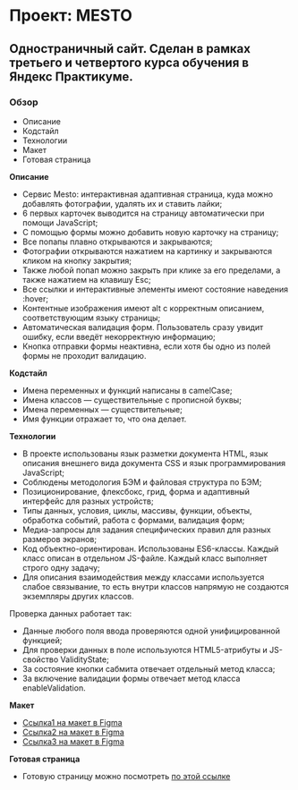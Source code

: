 # Проект: MESTO

## Одностраничный сайт. Сделан в рамках третьего и четвертого курса обучения в Яндекс Практикуме.

### Обзор
* Описание
* Кодстайл
* Технологии
* Макет
* Готовая страница

**Описание**

- Сервис Mesto: интерактивная адаптивная страница, куда можно добавлять фотографии, удалять их и ставить лайки;
- 6 первых карточек выводится на страницу автоматически при помощи JavaScript;
- С помощью формы можно добавить новую карточку на страницу;
- Все попапы плавно открываются и закрываются;
- Фотографии открываются нажатием на картинку и закрываются кликом на кнопку закрытия;
- Также любой попап можно закрыть при клике за его пределами, а также нажатием на клавишу Esc;
- Все ссылки и интерактивные элементы имеют состояние наведения :hover;
- Контентные изображения имеют alt с корректным описанием, соответствующим языку страницы;
- Автоматическая валидация форм. Пользователь сразу увидит ошибку, если введёт некорректную информацию;
- Кнопка отправки формы неактивна, если хотя бы одно из полей формы не проходит валидацию.

**Кодстайл**

- Имена переменных и функций написаны в camelCase;
- Имена классов — существительные с прописной буквы;
- Имена переменных — существительные;
- Имя функции отражает то, что она делает.

**Технологии**

- В проекте использованы язык разметки документа HTML, язык описания внешнего вида документа CSS и язык программирования JavaScript;
- Соблюдены методология БЭМ и файловая структура по БЭМ;
- Позиционирование, флексбокс, грид, форма и адаптивный интерфейс для разных устройств;
- Типы данных, условия, циклы, массивы, функции, объекты, обработка событий, работа с формами, валидация форм;
- Медиа-запросы для задания специфических правил для разных размеров экранов;
- Код объектно-ориентирован. Использованы ES6-классы. Каждый класс описан в отдельном JS-файле. Каждый класс выполняет строго одну задачу;
- Для описания взаимодействия между классами используется слабое связывание, то есть внутри классов напрямую не создаются экземпляры других классов.

Проверка данных работает так:
- Данные любого поля ввода проверяются одной унифицированной функцией;
- Для проверки данных в поле используются HTML5-атрибуты и JS-свойство ValidityState;
- За состояние кнопки сабмита отвечает отдельный метод класса;
- За включение валидации формы отвечает метод класса enableValidation.

**Макет**

* [Ссылка1 на макет в Figma](https://www.figma.com/file/2cn9N9jSkmxD84oJik7xL7/JavaScript.-Sprint-4?node-id=0%3A1)
* [Ссылка2 на макет в Figma](https://www.figma.com/file/bjyvbKKJN2naO0ucURl2Z0/JavaScript.-Sprint-5?node-id=0%3A1)
* [Ссылка3 на макет в Figma](https://www.figma.com/file/kRVLKwYG3d1HGLvh7JFWRT/JavaScript.-Sprint-6?node-id=0%3A1)

**Готовая страница**

* Готовую страницу можно посмотреть [по этой ссылке](https://uladzimirfilipau.github.io/mesto/)
